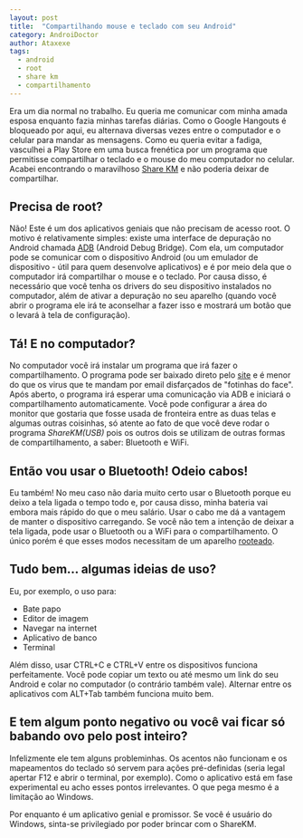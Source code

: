 ```yaml
---
layout: post
title:  "Compartilhando mouse e teclado com seu Android"
category: AndroiDoctor
author: Ataxexe
tags:
  - android
  - root
  - share km
  - compartilhamento
---
```


Era um dia normal no trabalho. Eu queria me comunicar com minha amada esposa enquanto fazia minhas tarefas diárias. Como o Google Hangouts é bloqueado por aqui, eu alternava diversas vezes entre o computador e o celular para mandar as mensagens. Como eu queria evitar a fadiga, vasculhei a Play Store em uma busca frenética por um programa que permitisse compartilhar o teclado e o mouse do meu computador no celular. Acabei encontrando o maravilhoso [Share KM][] e não poderia deixar de compartilhar.

## Precisa de root?

Não! Este é um dos aplicativos geniais que não precisam de acesso root. O motivo é relativamente simples: existe uma interface de depuração no Android chamada [ADB][] (Android Debug Bridge). Com ela, um computador pode se comunicar com o dispositivo Android (ou um emulador de dispositivo - útil para quem desenvolve aplicativos) e é por meio dela que o computador irá compartilhar o mouse e o teclado. Por causa disso, é necessário que você tenha os drivers do seu dispositivo instalados no computador, além de ativar a depuração no seu aparelho (quando você abrir o programa ele irá te aconselhar a fazer isso e mostrará um botão que o levará à tela de configuração).

## Tá! E no computador?

No computador você irá instalar um programa que irá fazer o compartilhamento. O programa pode ser baixado direto pelo [site][download] e é menor do que os virus que te mandam por email disfarçados de "fotinhas do face". Após aberto, o programa irá esperar uma comunicação via ADB e iniciará o compartilhamento automaticamente. Você pode configurar a área do monitor que gostaria que fosse usada de fronteira entre as duas telas e algumas outras coisinhas, só atente ao fato de que você deve rodar o programa *ShareKM(USB)* pois os outros dois se utilizam de outras formas de compartilhamento, a saber: Bluetooth e WiFi.

## Então vou usar o Bluetooth! Odeio cabos!

Eu também! No meu caso não daria muito certo usar o Bluetooth porque eu deixo a tela ligada o tempo todo e, por causa disso, minha bateria vai embora mais rápido do que o meu salário. Usar o cabo me dá a vantagem de manter o dispositivo carregando. Se você não tem a intenção de deixar a tela ligada, pode usar o Bluetooth ou a WiFi para o compartilhamento. O único porém é que esses modos necessitam de um aparelho [rooteado][post-root].

## Tudo bem... algumas ideias de uso?

Eu, por exemplo, o uso para:

- Bate papo
- Editor de imagem
- Navegar na internet
- Aplicativo de banco
- Terminal

Além disso, usar CTRL+C e CTRL+V entre os dispositivos funciona perfeitamente. Você pode copiar um texto ou até mesmo um link do seu Android e colar no computador (o contrário também vale). Alternar entre os aplicativos com ALT+Tab também funciona muito bem.

## E tem algum ponto negativo ou você vai ficar só babando ovo pelo post inteiro?

Infelizmente ele tem alguns probleminhas. Os acentos não funcionam e os mapeamentos do teclado só servem para ações pré-definidas (seria legal apertar F12 e abrir o terminal, por exemplo). Como o aplicativo está em fase experimental eu acho esses pontos irrelevantes. O que pega mesmo é a limitação ao Windows.

Por enquanto é um aplicativo genial e promissor. Se você é usuário do Windows, sinta-se privilegiado por poder brincar com o ShareKM.

[Share Km]: <https://play.google.com/store/apps/details?id=com.liveov.skm>
[download]: <https://sites.google.com/site/droidskm/download>
[ADB]: <http://developer.android.com/tools/help/adb.html>
[post-root]: <{{site.url}}/posts/root-o-papel-higienico-eletronico-para-o-seu-android>
